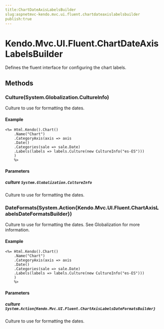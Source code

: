 ```yaml
---
title:ChartDateAxisLabelsBuilder
slug:aspnetmvc-kendo.mvc.ui.fluent.chartdateaxislabelsbuilder
publish:true
---
```


# Kendo.Mvc.UI.Fluent.ChartDateAxisLabelsBuilder

Defines the fluent interface for configuring the chart labels.

## Methods

### Culture(System.Globalization.CultureInfo)
Culture to use for formatting the dates.

#### Example
    <%= Html.Kendo().Chart()
        .Name("Chart")
        .CategoryAxis(axis => axis
        .Date()
        .Categories(sale => sale.Date)
        .Labels(labels => labels.Culture(new CultureInfo("es-ES")))
        )
        %>

#### Parameters

##### culture `System.Globalization.CultureInfo`
Culture to use for formatting the dates.

### DateFormats(System.Action{Kendo.Mvc.UI.Fluent.ChartAxisLabelsDateFormatsBuilder})
Culture to use for formatting the dates.
            See Globalization
            for more information.

#### Example
    <%= Html.Kendo().Chart()
        .Name("Chart")
        .CategoryAxis(axis => axis
        .Date()
        .Categories(sale => sale.Date)
        .Labels(labels => labels.Culture(new CultureInfo("es-ES")))
        )
        %>

#### Parameters

##### culture `System.Action{Kendo.Mvc.UI.Fluent.ChartAxisLabelsDateFormatsBuilder}`
Culture to use for formatting the dates.